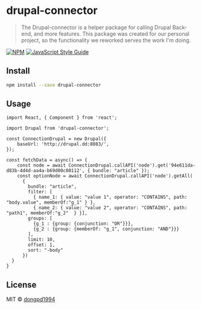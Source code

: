 # drupal-connector

> The Drupal-connector is a helper package for calling Drupal Back-end, and more features.
> This package was created for our personal project, so the functionality we reworked serves the work I'm doing. 

[![NPM](https://img.shields.io/npm/v/drupal-connector.svg)](https://www.npmjs.com/package/drupal-connector) [![JavaScript Style Guide](https://img.shields.io/badge/code_style-standard-brightgreen.svg)](https://standardjs.com)

## Install

```bash
npm install --save drupal-connector
```

## Usage

```tsx
import React, { Component } from 'react';

import Drupal from 'drupal-connector';

const ConnectionDrupal = new Drupal({
    baseUrl: 'http://drupal.dd:8083/',
});

const fetchData = async() => {
    const node = await ConnectionDrupal.callAPI('node').get('94e611da-d83b-4d4d-aa4a-b69d00c00112', { bundle: "article" });
    const optionNode = await ConnectionDrupal.callAPI('node').getAll(
      {
        bundle: "article",
        filter: [
          { name_1: { value: "value 1", operator: "CONTAINS", path: "body.value", memberOf:"g_1" } },
          { name_2: { value: "value 2", operator: "CONTAINS", path: "path1", memberOf:"g_2"  } }],
        groups: [
          {g_1 : {group: {conjunction: "OR"}}},
          {g_2 : {group: {memberOf: "g_1", conjunction: "AND"}}}
        ],
        limit: 10,
        offset: 1,
        sort: "-body"
      })
  }
}
```

## License

MIT © [dongpd1994](https://github.com/dongpd1994)
